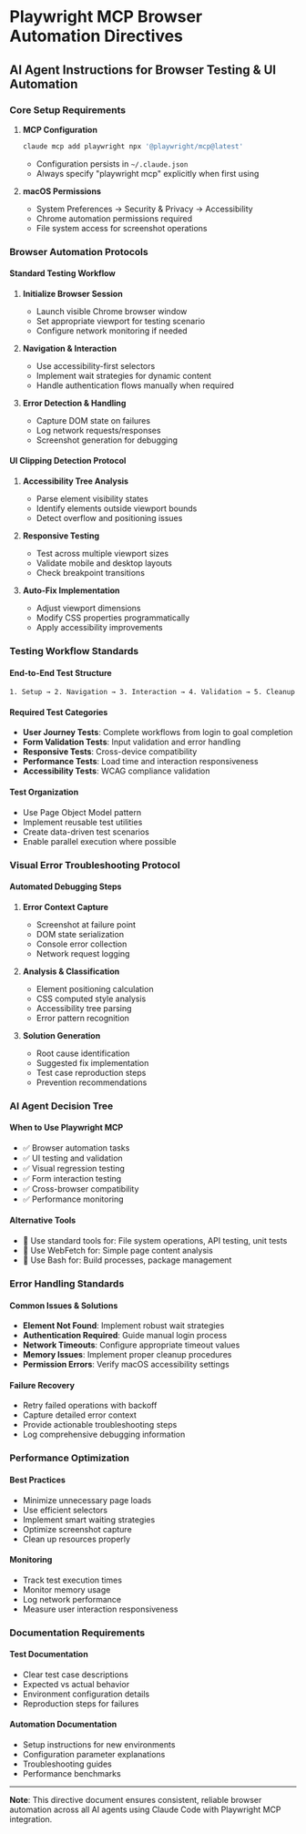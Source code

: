 # Playwright MCP Browser Automation Directives

## AI Agent Instructions for Browser Testing & UI Automation

### Core Setup Requirements

1. **MCP Configuration**
   ```bash
   claude mcp add playwright npx '@playwright/mcp@latest'
   ```
   - Configuration persists in `~/.claude.json`
   - Always specify "playwright mcp" explicitly when first using

2. **macOS Permissions**
   - System Preferences → Security & Privacy → Accessibility
   - Chrome automation permissions required
   - File system access for screenshot operations

### Browser Automation Protocols

#### Standard Testing Workflow
1. **Initialize Browser Session**
   - Launch visible Chrome browser window
   - Set appropriate viewport for testing scenario
   - Configure network monitoring if needed

2. **Navigation & Interaction**
   - Use accessibility-first selectors
   - Implement wait strategies for dynamic content
   - Handle authentication flows manually when required

3. **Error Detection & Handling**
   - Capture DOM state on failures
   - Log network requests/responses
   - Screenshot generation for debugging

#### UI Clipping Detection Protocol
1. **Accessibility Tree Analysis**
   - Parse element visibility states
   - Identify elements outside viewport bounds
   - Detect overflow and positioning issues

2. **Responsive Testing**
   - Test across multiple viewport sizes
   - Validate mobile and desktop layouts
   - Check breakpoint transitions

3. **Auto-Fix Implementation**
   - Adjust viewport dimensions
   - Modify CSS properties programmatically
   - Apply accessibility improvements

### Testing Workflow Standards

#### End-to-End Test Structure
```
1. Setup → 2. Navigation → 3. Interaction → 4. Validation → 5. Cleanup
```

#### Required Test Categories
- **User Journey Tests**: Complete workflows from login to goal completion
- **Form Validation Tests**: Input validation and error handling
- **Responsive Tests**: Cross-device compatibility
- **Performance Tests**: Load time and interaction responsiveness
- **Accessibility Tests**: WCAG compliance validation

#### Test Organization
- Use Page Object Model pattern
- Implement reusable test utilities
- Create data-driven test scenarios
- Enable parallel execution where possible

### Visual Error Troubleshooting Protocol

#### Automated Debugging Steps
1. **Error Context Capture**
   - Screenshot at failure point
   - DOM state serialization
   - Console error collection
   - Network request logging

2. **Analysis & Classification**
   - Element positioning calculation
   - CSS computed style analysis
   - Accessibility tree parsing
   - Error pattern recognition

3. **Solution Generation**
   - Root cause identification
   - Suggested fix implementation
   - Test case reproduction steps
   - Prevention recommendations

### AI Agent Decision Tree

#### When to Use Playwright MCP
- ✅ Browser automation tasks
- ✅ UI testing and validation
- ✅ Visual regression testing
- ✅ Form interaction testing
- ✅ Cross-browser compatibility
- ✅ Performance monitoring

#### Alternative Tools
- 🔄 Use standard tools for: File system operations, API testing, unit tests
- 🔄 Use WebFetch for: Simple page content analysis
- 🔄 Use Bash for: Build processes, package management

### Error Handling Standards

#### Common Issues & Solutions
- **Element Not Found**: Implement robust wait strategies
- **Authentication Required**: Guide manual login process
- **Network Timeouts**: Configure appropriate timeout values
- **Memory Issues**: Implement proper cleanup procedures
- **Permission Errors**: Verify macOS accessibility settings

#### Failure Recovery
- Retry failed operations with backoff
- Capture detailed error context
- Provide actionable troubleshooting steps
- Log comprehensive debugging information

### Performance Optimization

#### Best Practices
- Minimize unnecessary page loads
- Use efficient selectors
- Implement smart waiting strategies
- Optimize screenshot capture
- Clean up resources properly

#### Monitoring
- Track test execution times
- Monitor memory usage
- Log network performance
- Measure user interaction responsiveness

### Documentation Requirements

#### Test Documentation
- Clear test case descriptions
- Expected vs actual behavior
- Environment configuration details
- Reproduction steps for failures

#### Automation Documentation
- Setup instructions for new environments
- Configuration parameter explanations
- Troubleshooting guides
- Performance benchmarks

---

**Note**: This directive document ensures consistent, reliable browser automation across all AI agents using Claude Code with Playwright MCP integration.